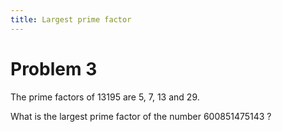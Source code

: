 ```yaml
---
title: Largest prime factor
---
```

# Problem 3

The prime factors of 13195 are 5, 7, 13 and 29.

What is the largest prime factor of the number 600851475143 ?
